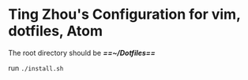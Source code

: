 # Ting Zhou's Configuration for vim, dotfiles, Atom

The root directory should be ***==~/Dotfiles==***

run `./install.sh`


